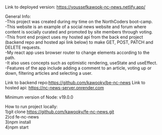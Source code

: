 Link to deployed version: https://youssefkawook-nc-news.netlify.app/

General Info:<br>
-This project was created during my time on the NorthCoders boot-camp.<br>
-This website is an example of a social news website and forum where content is socially curated and promoted by site members through voting.<br>
-This front end project uses my hosted api from the back end project (backend repo and hosted api link below) to make GET, POST, PATCH and DELETE requests.<br>
-My react app uses browser router to change elements according to the path.<br>
-It also uses concepts such as optimistic rendering, useState and useEffect.<br>
-Features of the app include adding a comment to an article, voting up or down, filtering articles and selecting a user.<br>


Link to backend repo:https://github.com/kawooky/be-nc-news
Link to hosted api: https://nc-news-server.onrender.com

Minimum version of Node: v19.0.0

How to run project locally:<br>
1)git clone https://github.com/kawooky/fe-nc-news.git<br>
2)cd fe-nc-news<br>
3)npm install<br>
4)npm start<br>

